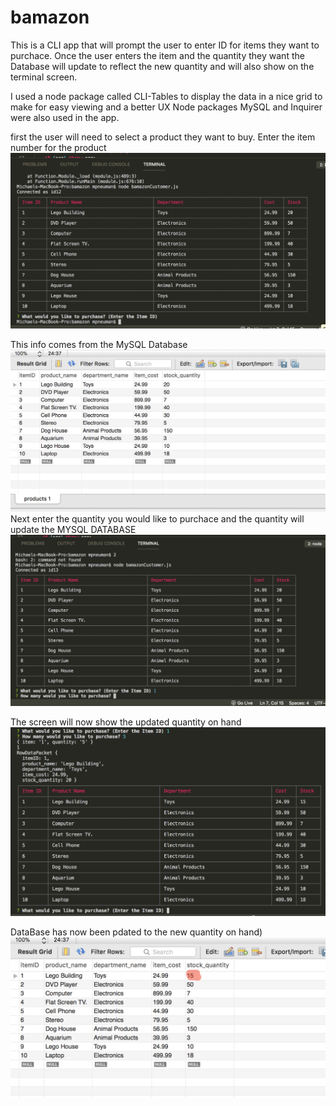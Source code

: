 # bamazon

This is a CLI app that will prompt the user to enter ID for items they want to purchace.  Once the user enters the item and the quantity they want the Database will update to reflect the new quantity and will also show on the terminal screen.

I used a node package called CLI-Tables to display the data in a nice grid to make for easy viewing and a better UX
Node packages MySQL and Inquirer were also used in the app.


first the user will need to select a product they want to buy.  Enter the item number for the product
![select product you want to buy](https://github.com/mpneuman/bamazon/blob/master/images/bamazon_1.png)

This info comes from the MySQL Database
![SQL DB](https://github.com/mpneuman/bamazon/blob/master/images/bamazon2.png
)
Next enter the quantity you would like to purchace and the quantity will update the MYSQL DATABASE
![quantity selected](https://github.com/mpneuman/bamazon/blob/master/images/bamazon3.png)

The screen will now show the updated quantity on hand
![update quantity](https://github.com/mpneuman/bamazon/blob/master/images/bamazon4.png)

DataBase has now been pdated to the new quantity on hand)
![DB update](https://github.com/mpneuman/bamazon/blob/master/images/bamazon5.png)

